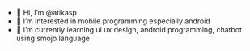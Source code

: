 - 👋 Hi, I’m @atikasp
- 👀 I’m interested in mobile programming especially android
- 🌱 I’m currently learning ui ux design, android programming, chatbot using smojo language

<!---
atikasp/atikasp is a ✨ special ✨ repository because its `README.md` (this file) appears on your GitHub profile.
You can click the Preview link to take a look at your changes.
--->
